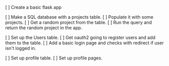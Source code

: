 [ ] Create a basic flask app

[ ] Make a SQL database with a projects table.
[ ] Populate it with some projects.
[ ] Get a random project from the table.
[ ] Run the query and return the random project in the app.

[ ] Set up the Users table.
[ ] Get oauth2 going to register users and add them to the table.
[ ] Add a basic login page and checks with redirect if user isn't logged in.

[ ] Set up profile table.
[ ] Set up profile pages.
